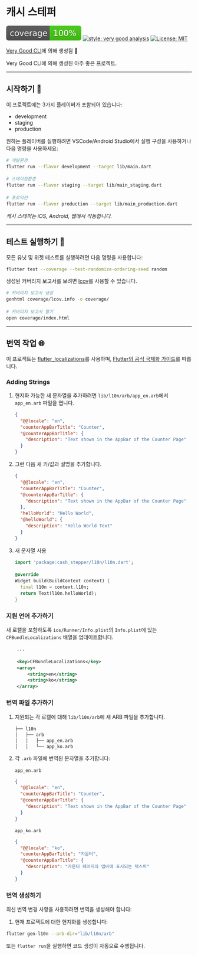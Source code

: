 # 캐시 스테퍼

![coverage][coverage_badge]
[![style: very good analysis][very_good_analysis_badge]][very_good_analysis_link]
[![License: MIT][license_badge]][license_link]

[Very Good CLI][very_good_cli_link]에 의해 생성됨 🤖

Very Good CLI에 의해 생성된 아주 좋은 프로젝트.

---

## 시작하기 🚀

이 프로젝트에는 3가지 플레이버가 포함되어 있습니다:

- development
- staging
- production

원하는 플레이버를 실행하려면 VSCode/Android Studio에서 실행 구성을 사용하거나 다음 명령을 사용하세요:

```sh
# 개발환경
flutter run --flavor development --target lib/main.dart

# 스테이징환경
flutter run --flavor staging --target lib/main_staging.dart

# 프로덕션
flutter run --flavor production --target lib/main_production.dart
```

_*캐시 스테퍼는 iOS, Android, 웹에서 작동합니다.*_

---

## 테스트 실행하기 🧪

모든 유닛 및 위젯 테스트를 실행하려면 다음 명령을 사용합니다:

```sh
flutter test --coverage --test-randomize-ordering-seed random
```

생성된 커버리지 보고서를 보려면 [lcov](https://github.com/linux-test-project/lcov)를 사용할 수 있습니다.

```sh
# 커버리지 보고서 생성
genhtml coverage/lcov.info -o coverage/

# 커버리지 보고서 열기
open coverage/index.html
```

---

## 번역 작업 🌐

이 프로젝트는 [flutter_localizations][flutter_localizations_link]를 사용하며, [Flutter의 공식 국제화 가이드][internationalization_link]를 따릅니다.

### Adding Strings

1. 현지화 가능한 새 문자열을 추가하려면 `lib/l10n/arb/app_en.arb`에서 `app_en.arb` 파일을 엽니다.

   ```json
   {
     "@@locale": "en",
     "counterAppBarTitle": "Counter",
     "@counterAppBarTitle": {
       "description": "Text shown in the AppBar of the Counter Page"
     }
   }
   ```

2. 그런 다음 새 키/값과 설명을 추가합니다.

   ```json
   {
     "@@locale": "en",
     "counterAppBarTitle": "Counter",
     "@counterAppBarTitle": {
       "description": "Text shown in the AppBar of the Counter Page"
     },
     "helloWorld": "Hello World",
     "@helloWorld": {
       "description": "Hello World Text"
     }
   }
   ```

3. 새 문자열 사용

   ```dart
   import 'package:cash_stepper/l10n/l10n.dart';

   @override
   Widget build(BuildContext context) {
     final l10n = context.l10n;
     return Text(l10n.helloWorld);
   }
   ```

### 지원 언어 추가하기

새 로캘을 포함하도록 `ios/Runner/Info.plist`의 `Info.plist`에 있는 `CFBundleLocalizations` 배열을 업데이트합니다.

```xml
    ...

    <key>CFBundleLocalizations</key>
    <array>
        <string>en</string>
        <string>ko</string>
    </array>
```

### 번역 파일 추가하기

1. 지원되는 각 로캘에 대해 `lib/l10n/arb`에 새 ARB 파일을 추가합니다.

   ```log
   ├── l10n
   │   ├── arb
   │   │   ├── app_en.arb
   │   │   └── app_ko.arb
   ```

2. 각 `.arb` 파일에 번역된 문자열을 추가합니다:

   `app_en.arb`

   ```json
   {
     "@@locale": "en",
     "counterAppBarTitle": "Counter",
     "@counterAppBarTitle": {
       "description": "Text shown in the AppBar of the Counter Page"
     }
   }
   ```

   `app_ko.arb`

   ```json
   {
     "@@locale": "ko",
     "counterAppBarTitle": "카운터",
     "@counterAppBarTitle": {
       "description": "카운터 페이지의 앱바에 표시되는 텍스트"
     }
   }
   ```

### 번역 생성하기

최신 번역 변경 사항을 사용하려면 번역을 생성해야 합니다:

1. 현재 프로젝트에 대한 현지화를 생성합니다:

```sh
flutter gen-l10n --arb-dir="lib/l10n/arb"
```

또는 `flutter run`을 실행하면 코드 생성이 자동으로 수행됩니다.

[coverage_badge]: coverage_badge.svg
[flutter_localizations_link]: https://api.flutter.dev/flutter/flutter_localizations/flutter_localizations-library.html
[internationalization_link]: https://flutter.dev/docs/development/accessibility-and-localization/internationalization
[license_badge]: https://img.shields.io/badge/license-MIT-blue.svg
[license_link]: https://opensource.org/licenses/MIT
[very_good_analysis_badge]: https://img.shields.io/badge/style-very_good_analysis-B22C89.svg
[very_good_analysis_link]: https://pub.dev/packages/very_good_analysis
[very_good_cli_link]: https://github.com/VeryGoodOpenSource/very_good_cli
